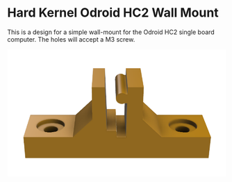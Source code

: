# Hard Kernel Odroid HC2 Wall Mount

This is a design for a simple wall-mount for the Odroid HC2 single board computer.
The holes will accept a M3 screw.

![render](./odroid-hc2-wall-mount.png)
